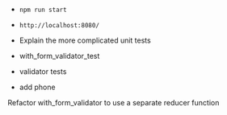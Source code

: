 * `npm run start`
* `http://localhost:8080/`

* Explain the more complicated unit tests
* with_form_validator_test
* validator tests
* add phone


Refactor with_form_validator to use a separate reducer function
